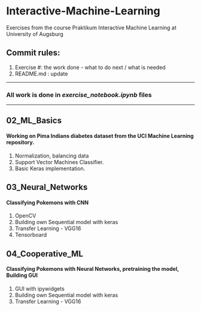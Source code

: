 # Interactive-Machine-Learning
Exercises from the course Praktikum Interactive Machine Learning at University of Augsburg

## Commit rules:

1. Exercise #: the work done - what to do next / what is needed
2. README.md : update

-----
### All work is done in <i>exercise_notebook.ipynb</i> files
-----

## 02_ML_Basics

#### Working on Pima Indians diabetes dataset from the UCI Machine Learning repository.

1. Normalization, balancing data
2. Support Vector Machines Classifier.
3. Basic Keras implementation.

## 03_Neural_Networks

#### Classifying Pokemons with CNN

1. OpenCV
2. Building own Sequential model with keras
3. Transfer Learning - VGG16
4. Tensorboard

## 04_Cooperative_ML

#### Classifying Pokemons with Neural Networks, pretraining the model, Building GUI 

1. GUI with ipywidgets
2. Building own Sequential model with keras
3. Transfer Learning - VGG16
